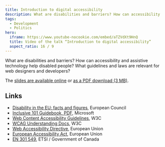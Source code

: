 ```yaml
---
title: Introduction to digital accessibility
description: What are disabilities and barriers? How can accessibility and assistive technology help disabled people? What guidelines and laws are relevant for web designers and developers?
tags:
  - Development
  - Politics
hero:
  iframe: https://www.youtube-nocookie.com/embed/aTZVdXt9HnQ
  title: Video of the talk “Introduction to digital accessibility”
  aspect_ratio: 16 / 9
---
```


What are disabilities and barriers? How can accessibility and assistive technology help disabled people? What guidelines and laws are relevant for web designers and developers?

The [slides are available online](https://pitch.com/v/introduction-to-digital-accessibility-hsve5g) or [as a PDF download (3 MB)](/files/introduction-digital-accessibility.pdf).

## Links

- [Disability in the EU: facts and figures](https://www.consilium.europa.eu/en/infographics/disability-eu-facts-figures/), European Council
- [Inclusive 101 Guidebook, PDF](https://inclusive.microsoft.design/tools-and-activities/inclusive101guidebook.pdf#page=22), Microsoft
- [Web Content Accessibility Guidelines](https://www.w3.org/TR/WCAG22/), W3C
- [WCAG Understanding Docs](https://www.w3.org/WAI/WCAG22/Understanding/), W3C
- [Web Accessibility Directive](https://eur-lex.europa.eu/eli/dir/2016/2102/), European Union
- [European Accessibility Act](https://eur-lex.europa.eu/eli/dir/2019/882/), European Union
- [EN 301 549](https://accessible.canada.ca/en-301-549-accessibility-requirements-ict-products-and-services-1), ETSI / Government of Canada
